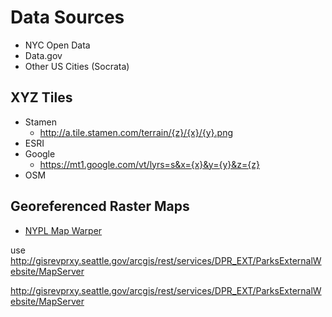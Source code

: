 # Data Sources

- NYC Open Data
- Data.gov
- Other US Cities (Socrata)

## XYZ Tiles

- Stamen
  - http://a.tile.stamen.com/terrain/{z}/{x}/{y}.png
- ESRI
- Google
  - https://mt1.google.com/vt/lyrs=s&x={x}&y={y}&z={z}
- OSM

## Georeferenced Raster Maps

- [NYPL Map Warper](http://maps.nypl.org/warper/)

use http://gisrevprxy.seattle.gov/arcgis/rest/services/DPR_EXT/ParksExternalWebsite/MapServer

http://gisrevprxy.seattle.gov/arcgis/rest/services/DPR_EXT/ParksExternalWebsite/MapServer
